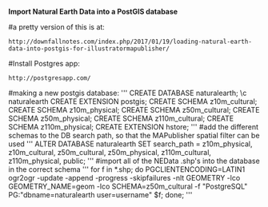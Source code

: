 

**Import Natural Earth Data into a PostGIS database**

#a pretty version of this is at:

    http://downfallnotes.com/index.php/2017/01/19/loading-natural-earth-data-into-postgis-for-illustratormapublisher/

#Install Postgres app:

    http://postgresapp.com/

#making a new postgis database:
'''
CREATE DATABASE naturalearth;
\c naturalearth
CREATE EXTENSION postgis;
CREATE SCHEMA z10m_cultural;
CREATE SCHEMA z10m_physical;
CREATE SCHEMA z50m_cultural;
CREATE SCHEMA z50m_physical;
CREATE SCHEMA z110m_cultural;
CREATE SCHEMA z110m_physical;
CREATE EXTENSION hstore;
'''
#add the different schemas to the DB search path, so that the MAPublisher spatial filter can be used
'''
ALTER DATABASE naturalearth SET search_path = z10m_physical, z10m_cultural, z50m_cultural, z50m_physical, z110m_cultural, z110m_physical, public;
'''
#import all of the NEData .shp's into the database in the correct schema
'''
for f in *.shp; do PGCLIENTENCODING=LATIN1 ogr2ogr -update -append -progress -skipfailures -nlt GEOMETRY -lco GEOMETRY_NAME=geom -lco SCHEMA=z50m_cultural -f "PostgreSQL" PG:"dbname=naturalearth user=username" $f; done;
'''
